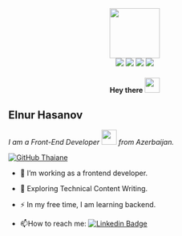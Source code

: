
<div id="header" align="center">
  <img src="https://media.giphy.com/media/M9gbBd9nbDrOTu1Mqx/giphy.gif" width="100"/>
</div>

<div align="center">
  <img src='https://img.shields.io/badge/react-%2320232a.svg?style=for-the-badge&logo=react&logoColor=%2361DAFB'>
  <img src='https://img.shields.io/badge/javascript-%23323330.svg?style=for-the-badge&logo=javascript&logoColor=%23F7DF1E'>
  <img src='https://img.shields.io/badge/Next-black?style=for-the-badge&logo=next.js&logoColor=white'>
  <img src='https://img.shields.io/badge/node.js-6DA55F?style=for-the-badge&logo=node.js&logoColor=white'>
  <h4>
    Hey there
    <img src="https://media.giphy.com/media/hvRJCLFzcasrR4ia7z/giphy.gif" width="30px"/>
  </h4>
</div> 


<h2>Elnur Hasanov</h2>
<p><em>I am a Front-End Developer <img src="https://media.giphy.com/media/WUlplcMpOCEmTGBtBW/giphy.gif" width="30"> from Azerbaijan.</em></p> 

[![GitHub Thaiane](https://img.shields.io/github/followers/thehasanovv?label=follow&style=social)](https://github.com/thehasanovv)

- :telescope: I’m working as a frontend developer.

- :seedling: Exploring Technical Content Writing.

- :zap: In my free time, I am learning backend.

- :mailbox:How to reach me: [![Linkedin Badge](https://img.shields.io/badge/-elnur-blue?style=flat&logo=Linkedin&logoColor=white)](https://www.linkedin.com/in/elnur-hasanov-359a07227/)








